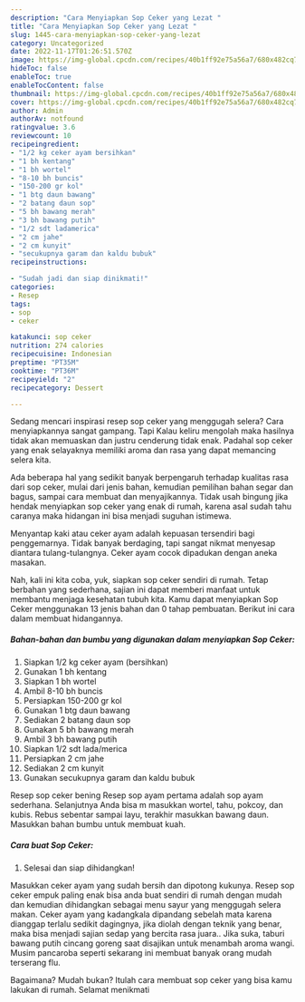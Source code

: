 ```yaml
---
description: "Cara Menyiapkan Sop Ceker yang Lezat "
title: "Cara Menyiapkan Sop Ceker yang Lezat "
slug: 1445-cara-menyiapkan-sop-ceker-yang-lezat
category: Uncategorized
date: 2022-11-17T01:26:51.570Z
image: https://img-global.cpcdn.com/recipes/40b1ff92e75a56a7/680x482cq70/sop-ceker-foto-resep-utama.jpg
hideToc: false
enableToc: true
enableTocContent: false
thumbnail: https://img-global.cpcdn.com/recipes/40b1ff92e75a56a7/680x482cq70/sop-ceker-foto-resep-utama.jpg
cover: https://img-global.cpcdn.com/recipes/40b1ff92e75a56a7/680x482cq70/sop-ceker-foto-resep-utama.jpg
author: Admin
authorAv: notfound
ratingvalue: 3.6
reviewcount: 10
recipeingredient:
- "1/2 kg ceker ayam bersihkan"
- "1 bh kentang"
- "1 bh wortel"
- "8-10 bh buncis"
- "150-200 gr kol"
- "1 btg daun bawang"
- "2 batang daun sop"
- "5 bh bawang merah"
- "3 bh bawang putih"
- "1/2 sdt ladamerica"
- "2 cm jahe"
- "2 cm kunyit"
- "secukupnya garam dan kaldu bubuk"
recipeinstructions:

- "Sudah jadi dan siap dinikmati!"
categories:
- Resep
tags:
- sop
- ceker

katakunci: sop ceker 
nutrition: 274 calories
recipecuisine: Indonesian
preptime: "PT35M"
cooktime: "PT36M"
recipeyield: "2"
recipecategory: Dessert

---
```



Sedang mencari inspirasi resep sop ceker yang menggugah selera? Cara menyiapkannya sangat gampang. Tapi Kalau keliru mengolah maka hasilnya tidak akan memuaskan dan justru cenderung tidak enak. Padahal sop ceker yang enak selayaknya memiliki aroma dan rasa yang dapat memancing selera kita.


Ada beberapa hal yang sedikit banyak berpengaruh terhadap kualitas rasa dari sop ceker, mulai dari jenis bahan, kemudian pemilihan bahan segar dan bagus, sampai cara membuat dan menyajikannya. Tidak usah bingung jika hendak menyiapkan sop ceker yang enak di rumah, karena asal sudah tahu caranya maka hidangan ini bisa menjadi suguhan istimewa.

Menyantap kaki atau ceker ayam adalah kepuasan tersendiri bagi penggemarnya. Tidak banyak berdaging, tapi sangat nikmat menyesap diantara tulang-tulangnya. Ceker ayam cocok dipadukan dengan aneka masakan.


Nah, kali ini kita coba, yuk, siapkan sop ceker sendiri di rumah. Tetap berbahan yang sederhana, sajian ini dapat memberi manfaat untuk membantu menjaga kesehatan tubuh kita. Kamu dapat menyiapkan Sop Ceker menggunakan 13 jenis bahan dan 0 tahap pembuatan. Berikut ini cara dalam membuat hidangannya.

<!--inarticleads1-->

##### Bahan-bahan dan bumbu yang digunakan dalam menyiapkan Sop Ceker:

1. Siapkan 1/2 kg ceker ayam (bersihkan)
1. Gunakan 1 bh kentang
1. Siapkan 1 bh wortel
1. Ambil 8-10 bh buncis
1. Persiapkan 150-200 gr kol
1. Gunakan 1 btg daun bawang
1. Sediakan 2 batang daun sop
1. Gunakan 5 bh bawang merah
1. Ambil 3 bh bawang putih
1. Siapkan 1/2 sdt lada/merica
1. Persiapkan 2 cm jahe
1. Sediakan 2 cm kunyit
1. Gunakan secukupnya garam dan kaldu bubuk


Resep sop ceker bening Resep sop ayam pertama adalah sop ayam sederhana. Selanjutnya Anda bisa m masukkan wortel, tahu, pokcoy, dan kubis. Rebus sebentar sampai layu, terakhir masukkan bawang daun. Masukkan bahan bumbu untuk membuat kuah. 

<!--inarticleads2-->

##### Cara buat Sop Ceker:


1. Selesai dan siap dihidangkan!

Masukkan ceker ayam yang sudah bersih dan dipotong kukunya. Resep sop ceker empuk paling enak bisa anda buat sendiri di rumah dengan mudah dan kemudian dihidangkan sebagai menu sayur yang menggugah selera makan. Ceker ayam yang kadangkala dipandang sebelah mata karena dianggap terlalu sedikit dagingnya, jika diolah dengan teknik yang benar, maka bisa menjadi sajian sedap yang bercita rasa juara.. Jika suka, taburi bawang putih cincang goreng saat disajikan untuk menambah aroma wangi. Musim pancaroba seperti sekarang ini membuat banyak orang mudah terserang flu. 

Bagaimana? Mudah bukan? Itulah cara membuat sop ceker yang bisa kamu lakukan di rumah. Selamat menikmati
